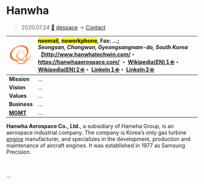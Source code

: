 # Hanwha
> 2020.07.24 [🚀](../../index/index.md) [despace](../index.md) → [Contact](../contact.md)

|[![](../f/con/h/hanwha_logo1_thumb.png)](../f/con/h/hanwha_logo1.png)|<mark>noemail</mark>, <mark>noworkphone</mark>, Fax: …;<br> *Seongsan, Changwon, Gyeongsangnam-do, South Korea*<br> 【<http://www.hanwhatechwin.com/>・ <https://hanwhaaerospace.com/> ・ [Wikipedia(EN) 1 ⎆](https://en.wikipedia.org/wiki/Hanwha_Techwin)・ [Wikipedia(EN) 2 ⎆](https://en.wikipedia.org/wiki/Hanwha_Aerospace)・ [LinkeIn 1 ⎆](https://www.linkedin.com/company/hanwhaaerospace/)・ [LinkeIn 2 ⎆](https://www.linkedin.com/company/hanwha-aerospace/)|
|:--|:--|
|**Mission**|…|
|**Vision**|…|
|**Values**|…|
|**Business**|…|
|**[MGMT](../mgmt.md)**|…|

**Hanwha Aerospace Co., Ltd.**, a subsidiary of Hanwha Group, is an aerospace industrial company. The company is Korea’s only gas turbine [engine](ps.md) manufacturer, and specializes in the development, production and maintenance of aircraft engines. It was established in 1977 as Samsung Precision.

<p style="page-break-after:always"> </p>

…

